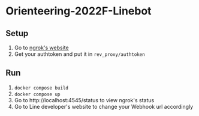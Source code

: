 # Orienteering-2022F-Linebot
 
## Setup

1. Go to [ngrok's website](https://ngrok.com)
2. Get your authtoken and put it in `rev_proxy/authtoken`

## Run

1. `docker compose build`
2. `docker compose up`
3. Go to http://localhost:4545/status to view ngrok's status
4. Go to Line developer's website to change your Webhook url accordingly